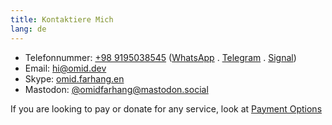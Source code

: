 ```yaml
---
title: Kontaktiere Mich
lang: de
---
```

* Telefonnummer: [+98 9195038545](call:+989195038545) ([WhatsApp](https://wa.me/989195038545) .  [Telegram](https://telegram.me/omidfarhang) .  [Signal](https://signal.me/#p/+989195038545))
* Email: [hi@omid.dev](mailto:hi@omid.dev)
* Skype: [omid.farhang.en](skype:omid.farhang.en?chat)
* Mastodon: [@omidfarhang@mastodon.social](https://mastodon.social/@omidfarhang)

If you are looking to pay or donate for any service, look at [Payment Options](payment-options)
